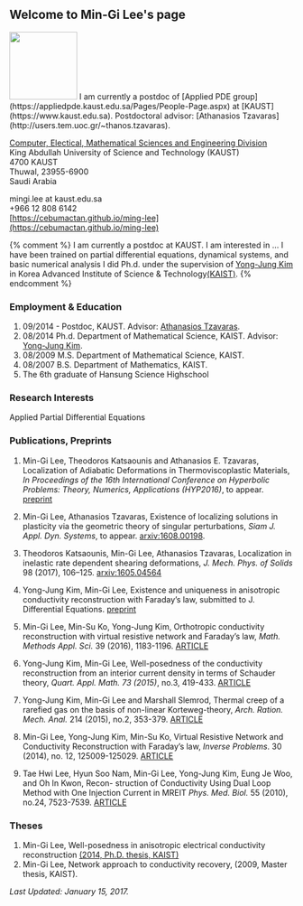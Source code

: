 ## Welcome to Min-Gi Lee's page
<img src="https://cebumactan.github.io/ming-lee/photo3.png" width="120" class="wrap align-left">
I am currently a postdoc of [Applied PDE group](https://appliedpde.kaust.edu.sa/Pages/People-Page.aspx) at [KAUST](https://www.kaust.edu.sa).  
Postdoctoral advisor: [Athanasios Tzavaras](http://users.tem.uoc.gr/~thanos.tzavaras).

[Computer, Electical, Mathematical Sciences and Engineering Division](https://cemse.kaust.edu.sa/Pages/Home.aspx) <br>
King Abdullah University of Science and Technology (KAUST) <br>
4700 KAUST <br>
Thuwal, 23955-6900 <br>
Saudi Arabia 

mingi.lee at kaust.edu.sa  
+966 12 808 6142  
[https://cebumactan.github.io/ming-lee](https://cebumactan.github.io/ming-lee)

{% comment %} 
I am currently a postdoc at KAUST. I am interested in ... I have been trained on partial differential equations, dynamical systems, and basic numerical analysis 
I did Ph.d. under the supervision of [Yong-Jung Kim](http://amath.kaist.ac.kr/pde_lab/members/YongJungKim/) in Korea Advanced Institute of Science & Technology[(KAIST)](www.kaist.ac.kr). 
{% endcomment %} 

### Employment & Education
1. 09/2014 -  Postdoc, KAUST. Advisor: [Athanasios Tzavaras](http://users.tem.uoc.gr/~thanos.tzavaras).
1. 08/2014  Ph.d. Department of Mathematical Science, KAIST. Advisor: [Yong-Jung Kim](http://amath.kaist.ac.kr/pde_lab/members/YongJungKim/).
1. 08/2009  M.S. Department of Mathematical Science, KAIST.
1. 08/2007  B.S. Department of Mathematics, KAIST. 
1. The 6th graduate of Hansung Science Highschool


<!--
Year|Title
---|---
09/2014 - | Postdoc, KAUST. Advisor: [Athanasios Tzavaras](http://users.tem.uoc.gr/~thanos.tzavaras)
08/2014 | Ph.d. Department of Mathematical Science, KAIST. Advisor: [Yong-Jung Kim](http://amath.kaist.ac.kr/pde_lab/members/YongJungKim/)
08/2009 | M.S. Department of Mathematical Science, KAIST.
08/2007 | B.S. Department of Mathematics, KAIST. 
The 6th graduate | Hansung Science Highschool
//-->

### Research Interests
Applied Partial Differential Equations

### Publications, Preprints <a name="Publications"> </a>
1. Min-Gi Lee, Theodoros Katsaounis and Athanasios E. Tzavaras, Localization of Adiabatic Deformations in Thermoviscoplastic Materials, _In Proceedings of the 16th International Conference on Hyperbolic Problems: Theory, Numerics, Applications (HYP2016)_, to appear. [preprint](https://github.com/cebumactan/tex_repo/raw/master/shbndhyp2016/shbndhyp2016.pdf)

1. Min-Gi Lee, Athanasios Tzavaras, Existence of localizing solutions in plasticity via the geometric theory
of singular perturbations, _Siam J. Appl. Dyn. Systems_, to appear. [arxiv:1608.00198](https://arxiv.org/abs/1608.00198).

1. Theodoros Katsaounis, Min-Gi Lee, Athanasios Tzavaras, Localization in inelastic rate dependent
shearing deformations, _J. Mech. Phys. of Solids_ 98 (2017), 106–125. [arxiv:1605.04564](https://arxiv.org/abs/1605.04564)

3. Yong-Jung Kim, Min-Gi Lee, Existence and uniqueness in anisotropic conductivity reconstruction with
Faraday’s law, submitted to J. Differential Equations. [preprint](a)

4. Min-Gi Lee, Min-Su Ko, Yong-Jung Kim, Orthotropic conductivity reconstruction with virtual resistive
network and Faraday’s law, _Math. Methods Appl. Sci._ 39 (2016), 1183-1196. [ARTICLE](http://onlinelibrary.wiley.com/doi/10.1002/mma.3564/pdf)

5. Yong-Jung Kim, Min-Gi Lee, Well-posedness of the conductivity reconstruction from an interior current
density in terms of Schauder theory, _Quart. Appl. Math. 73 (2015)_, no.3, 419-433. [ARTICLE](http://www.ams.org/journals/qam/2015-73-03/S0033-569X-2015-01368-9/S0033-569X-2015-01368-9.pdf)

6. Yong-Jung Kim, Min-Gi Lee and Marshall Slemrod, Thermal creep of a rarefied gas on the basis of
non-linear Korteweg-theory, _Arch. Ration. Mech. Anal._ 214 (2015), no.2, 353-379. [ARTICLE](http://link.springer.com/content/pdf/10.1007%2Fs00205-014-0780-7.pdf)

7. Min-Gi Lee, Yong-Jung Kim, Min-Su Ko, Virtual Resistive Network and Conductivity Reconstruction
with Faraday’s law, _Inverse Problems_. 30 (2014), no. 12, 125009-125029. [ARTICLE](http://iopscience.iop.org/article/10.1088/0266-5611/30/12/125009/pdf)

8. Tae Hwi Lee, Hyun Soo Nam, Min-Gi Lee, Yong-Jung Kim, Eung Je Woo, and Oh In Kwon, Recon-
struction of Conductivity Using Dual Loop Method with One Injection Current in MREIT _Phys. Med.
Biol._ 55 (2010), no.24, 7523-7539. [ARTICLE](http://iopscience.iop.org/article/10.1088/0031-9155/55/24/009/pdf)

### Theses 
1. Min-Gi Lee, Well-posedness in anisotropic electrical conductivity reconstruction [(2014, Ph.D. thesis, KAIST)](a) 
1. Min-Gi Lee, Network approach to conductivity recovery, (2009, Master thesis, KAIST). 


_Last Updated: January 15, 2017._


